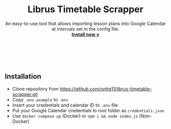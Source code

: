 <div align="center">

# Librus Timetable Scrapper

An easy-to-use tool that allows importing lesson plans into Google Calendar at intervals set in the config file.
<br>
**[Install now »](https://github.com/onhq11/librus-timetable-scrapper/releases)**<br><br><br>

</div><br><br>

## Installation

- Clone repository from https://github.com/onhq11/librus-timetable-scrapper.git
- Copy `.env.example` to `.env`
- Insert your credentials and calendar ID to `.env` file
- Put your Google Calendar credentials to root folder as `credentials.json`
- Use `docker compose up` (Docker) or `npm i && node index.js` (Non-Docker)
